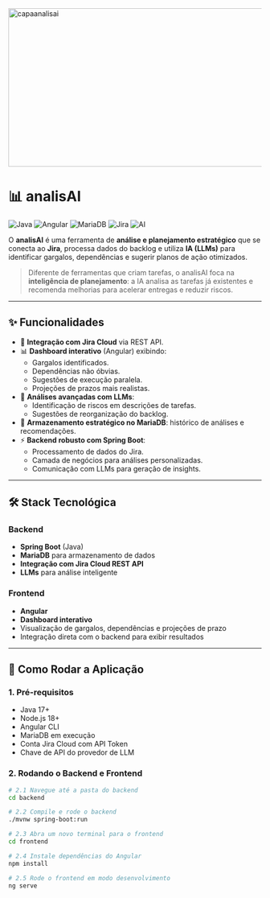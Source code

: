 <img width="851" height="315" alt="capaanalisai" src="https://github.com/user-attachments/assets/df092258-bc2f-402e-962e-2301ce8e75da" />

# 📊 analisAI

![Java](https://img.shields.io/badge/Backend-SpringBoot-green?logo=java&logoColor=white)
![Angular](https://img.shields.io/badge/Frontend-Angular-red?logo=angular&logoColor=white)
![MariaDB](https://img.shields.io/badge/Database-MariaDB-blue?logo=mariadb&logoColor=white)
![Jira](https://img.shields.io/badge/API-Jira-lightblue?logo=jira&logoColor=white)
![AI](https://img.shields.io/badge/AI-LLMs-purple?logo=openai&logoColor=white)

O **analisAI** é uma ferramenta de **análise e planejamento estratégico** que se conecta ao **Jira**, processa dados do backlog e utiliza **IA (LLMs)** para identificar gargalos, dependências e sugerir planos de ação otimizados.  

> Diferente de ferramentas que criam tarefas, o analisAI foca na **inteligência de planejamento**: a IA analisa as tarefas já existentes e recomenda melhorias para acelerar entregas e reduzir riscos.  

---

## ✨ Funcionalidades

- 🔗 **Integração com Jira Cloud** via REST API.  
- 📊 **Dashboard interativo** (Angular) exibindo:  
  - Gargalos identificados.  
  - Dependências não óbvias.  
  - Sugestões de execução paralela.  
  - Projeções de prazos mais realistas.  
- 🧠 **Análises avançadas com LLMs**:  
  - Identificação de riscos em descrições de tarefas.  
  - Sugestões de reorganização do backlog.  
- 💾 **Armazenamento estratégico no MariaDB**: histórico de análises e recomendações.  
- ⚡ **Backend robusto com Spring Boot**:  
  - Processamento de dados do Jira.  
  - Camada de negócios para análises personalizadas.  
  - Comunicação com LLMs para geração de insights.  

---

## 🛠️ Stack Tecnológica

### Backend
- **Spring Boot** (Java)  
- **MariaDB** para armazenamento de dados  
- **Integração com Jira Cloud REST API**  
- **LLMs** para análise inteligente  

### Frontend
- **Angular**  
- **Dashboard interativo**  
- Visualização de gargalos, dependências e projeções de prazo  
- Integração direta com o backend para exibir resultados  

---

## 🚀 Como Rodar a Aplicação

### 1. Pré-requisitos
- Java 17+  
- Node.js 18+  
- Angular CLI  
- MariaDB em execução  
- Conta Jira Cloud com API Token  
- Chave de API do provedor de LLM  

### 2. Rodando o Backend e Frontend
```bash
# 2.1 Navegue até a pasta do backend
cd backend

# 2.2 Compile e rode o backend
./mvnw spring-boot:run

# 2.3 Abra um novo terminal para o frontend
cd frontend

# 2.4 Instale dependências do Angular
npm install

# 2.5 Rode o frontend em modo desenvolvimento
ng serve
